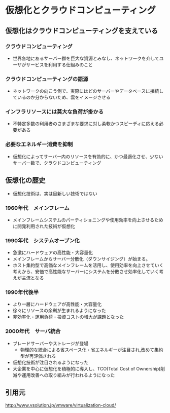 # 仮想化とクラウドコンピューティング

## 仮想化はクラウドコンピューティングを支えている
### クラウドコンピューティング
- 世界各地にあるサーバー群を巨大な資源とみなし、ネットワークを介してユーザがサービスを利用する仕組みのこと

### クラウドコンピューティングの語源
- ネットワークの向こう側で、実際にはどのサーバーやデータベースに接続しているのか分からないため、雲をイメージさせる

### インフラリソースには莫大な負荷が掛かる
- 不特定多数の利用者のさまざまな要求に対し柔軟かつスピーディに応える必要がある

### 必要なエネルギー消費を抑制
- 仮想化によってサーバー内のリソースを有効的に、かつ最適化させ、少ないサーバー数で、クラウドコンピューティング


## 仮想化の歴史
- 仮想化技術は、実は目新しい技術ではない

### 1960年代　メインフレーム
- メインフレームシステムのパーティショニングや使用効率を向上させるために開発利用された技術が仮想化

### 1990年代　システムオープン化
- 急激にハードウェアの高性能・大容量化
- メインフレームからサーバー分散化（ダウンサイジング）が始まる。
- ホスト集約型で高価なメインフレームを活用し、使用効率を向上させていく考えから、安価で高性能なサーバーにシステムを分散させ効率化していく考えが主流となる

### 1990年代後半　
- より一層にハードウェアが高性能・大容量化
- 徐々にリソースの余剰が生まれるようになった
- 非効率化・運用負荷・投資コストの増大が課題となった

### 2000年代　サーバ統合
- ブレードサーバーやストレージが登場
  - 物理的な統合による省スペース化・省エネルギーが注目され,改めて集約型が再評価される
- 仮想化技術が注目されるようになった
- 大企業を中心に仮想化を積極的に導入し、TCO(Total Cost of Ownership)削減や運用改善への取り組みが行われるようになった

## 引用元
http://www.vsolution.jp/vmware/virtualization-cloud/
